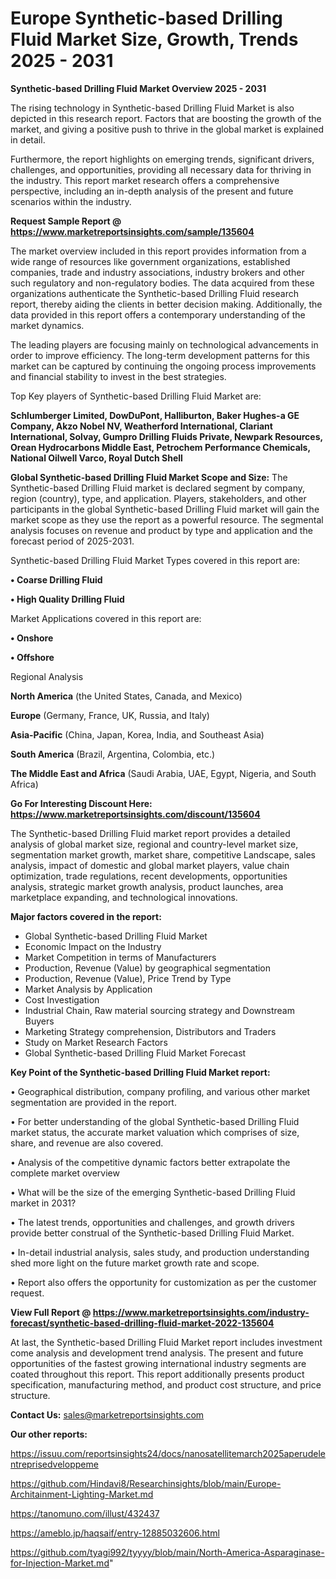  # Europe Synthetic-based Drilling Fluid Market Size, Growth, Trends 2025 - 2031

<Strong> Synthetic-based Drilling Fluid Market Overview 2025 - 2031</strong>

The rising technology in Synthetic-based Drilling Fluid Market is also depicted in this research report. Factors that are boosting the growth of the market, and giving a positive push to thrive in the global market is explained in detail.

Furthermore, the report highlights on emerging trends, significant drivers, challenges, and opportunities, providing all necessary data for thriving in the industry. This report market research offers a comprehensive perspective, including an in-depth analysis of the present and future scenarios within the industry.

<strong>Request Sample Report @ <a href=https://www.marketreportsinsights.com/sample/135604>https://www.marketreportsinsights.com/sample/135604</a></strong>

The market overview included in this report provides information from a wide range of resources like government organizations, established companies, trade and industry associations, industry brokers and other such regulatory and non-regulatory bodies. The data acquired from these organizations authenticate the Synthetic-based Drilling Fluid research report, thereby aiding the clients in better decision making. Additionally, the data provided in this report offers a contemporary understanding of the market dynamics.

The leading players are focusing mainly on technological advancements in order to improve efficiency. The long-term development patterns for this market can be captured by continuing the ongoing process improvements and financial stability to invest in the best strategies.

Top Key players of Synthetic-based Drilling Fluid Market are:

<strong>Schlumberger Limited, DowDuPont, Halliburton, Baker Hughes-a GE Company, Akzo Nobel NV, Weatherford International, Clariant International, Solvay, Gumpro Drilling Fluids Private, Newpark Resources, Orean Hydrocarbons Middle East, Petrochem Performance Chemicals, National Oilwell Varco, Royal Dutch Shell</strong>

<strong><b>Global Synthetic-based Drilling Fluid Market Scope and Size:</b></strong>
The Synthetic-based Drilling Fluid market is declared segment by company, region (country), type, and application. Players, stakeholders, and other participants in the global Synthetic-based Drilling Fluid market will gain the market scope as they use the report as a powerful resource. The segmental analysis focuses on revenue and product by type and application and the forecast period of 2025-2031.

Synthetic-based Drilling Fluid Market Types covered in this report are:

<strong>• Coarse Drilling Fluid

• High Quality Drilling Fluid</strong>

Market Applications covered in this report are:

<strong>• Onshore

• Offshore</strong> 

Regional Analysis

<strong>North America</strong> (the United States, Canada, and Mexico)

<strong>Europe</strong> (Germany, France, UK, Russia, and Italy)

<strong>Asia-Pacific</strong> (China, Japan, Korea, India, and Southeast Asia)

<strong>South America</strong> (Brazil, Argentina, Colombia, etc.)

<strong>The Middle East and Africa</strong> (Saudi Arabia, UAE, Egypt, Nigeria, and South Africa)

<strong>Go For Interesting Discount Here: <a href=https://www.marketreportsinsights.com/discount/135604>https://www.marketreportsinsights.com/discount/135604</a></strong>

The Synthetic-based Drilling Fluid market report provides a detailed analysis of global market size, regional and country-level market size, segmentation market growth, market share, competitive Landscape, sales analysis, impact of domestic and global market players, value chain optimization, trade regulations, recent developments, opportunities analysis, strategic market growth analysis, product launches, area marketplace expanding, and technological innovations.

<strong><b>Major factors covered in the report:</b></strong>
<ul>
  <li>Global Synthetic-based Drilling Fluid Market </li>
  <li>Economic Impact on the Industry</li>
  <li>Market Competition in terms of Manufacturers</li>
  <li>Production, Revenue (Value) by geographical segmentation</li>
  <li>Production, Revenue (Value), Price Trend by Type</li>
  <li>Market Analysis by Application</li>
  <li>Cost Investigation</li>
  <li>Industrial Chain, Raw material sourcing strategy and Downstream Buyers</li>
  <li>Marketing Strategy comprehension, Distributors and Traders</li>
  <li>Study on Market Research Factors</li>
  <li>Global Synthetic-based Drilling Fluid Market Forecast</li>
</ul>

<strong><b>Key Point of the Synthetic-based Drilling Fluid Market report:</b></strong>

• Geographical distribution, company profiling, and various other market segmentation are provided in the report.

• For better understanding of the global Synthetic-based Drilling Fluid market status, the accurate market valuation which comprises of size, share, and revenue are also covered.

• Analysis of the competitive dynamic factors better extrapolate the complete market overview

• What will be the size of the emerging Synthetic-based Drilling Fluid market in 2031?

• The latest trends, opportunities and challenges, and growth drivers provide better construal of the Synthetic-based Drilling Fluid Market.

• In-detail industrial analysis, sales study, and production understanding shed more light on the future market growth rate and scope.

• Report also offers the opportunity for customization as per the customer request.

<strong><b>View Full Report @ <a href=https://www.marketreportsinsights.com/industry-forecast/synthetic-based-drilling-fluid-market-2022-135604>https://www.marketreportsinsights.com/industry-forecast/synthetic-based-drilling-fluid-market-2022-135604</a></b></strong>


At last, the Synthetic-based Drilling Fluid Market report includes investment come analysis and development trend analysis. The present and future opportunities of the fastest growing international industry segments are coated throughout this report. This report additionally presents product specification, manufacturing method, and product cost structure, and price structure.

<strong>Contact Us:</strong>
sales@marketreportsinsights.com

<strong>Our other reports:</strong>

<a href=https://issuu.com/reportsinsights24/docs/nanosatellitemarch2025aperudelentreprisedveloppeme>https://issuu.com/reportsinsights24/docs/nanosatellitemarch2025aperudelentreprisedveloppeme</a>

<a href=https://github.com/Hindavi8/Researchinsights/blob/main/Europe-Architainment-Lighting-Market.md>https://github.com/Hindavi8/Researchinsights/blob/main/Europe-Architainment-Lighting-Market.md</a>

<a href=https://tanomuno.com/illust/432437>https://tanomuno.com/illust/432437</a>

<a href=https://ameblo.jp/haqsaif/entry-12885032606.html>https://ameblo.jp/haqsaif/entry-12885032606.html</a>

<a href=https://github.com/tyagi992/tyyyy/blob/main/North-America-Asparaginase-for-Injection-Market.md>https://github.com/tyagi992/tyyyy/blob/main/North-America-Asparaginase-for-Injection-Market.md</a>"
